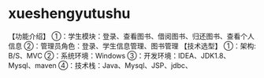 # xueshengyutushu
【功能介绍】 ①：学生模块：登录、查看图书、借阅图书、归还图书、查看个人信息 ②：管理员角色：登录、学生信息管理、图书管理  【技术选型】 ①：架构: B/S、MVC ②：系统环境：Windows ③：开发环境：IDEA、JDK1.8、Mysql、maven ④：技术栈：Java、Mysql、JSP、jdbc、
